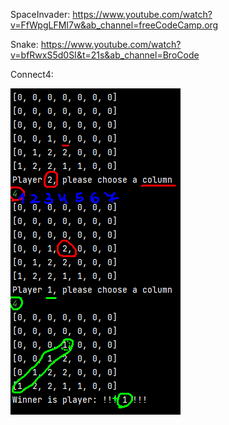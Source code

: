 SpaceInvader: https://www.youtube.com/watch?v=FfWpgLFMI7w&ab_channel=freeCodeCamp.org

Snake: https://www.youtube.com/watch?v=bfRwxS5d0SI&t=21s&ab_channel=BroCode  

Connect4:

![img.png](zreadme-imgs/img.png)